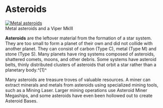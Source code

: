 # Asteroids
[![Metal asteroids](https://static.wikia.nocookie.net/elite-dangerous/images/4/4c/Metal_asteroids.jpg/revision/latest/scale-to-width-down/300?cb=20140801181240)](https://static.wikia.nocookie.net/elite-dangerous/images/4/4c/Metal_asteroids.jpg/revision/latest?cb=20140801181240) 	 		 			 		 		 		 			
Metal asteroids and a Viper MkIII
 		 	 

**Asteroids** are the leftover material from the formation of a star system. They are too small to form a planet of their own and did not collide with another planet. They can consist of carbon (Type C), metal (Type M) and stone (Type S). Many planets have ring systems composed of asteroids, shattered comets, moons, and other debris. Some systems have asteroid belts, thinly distributed clusters of asteroids that orbit a star rather than a planetary body.^[1]^

Many asteroids are treasure troves of valuable resources. A miner can extract minerals and metals from asteroids using specialized mining tools, such as a Mining Laser. Larger mining operations use Asteroid Miner Megaships, and some asteroids have even been hollowed out to create Asteroid Bases.
